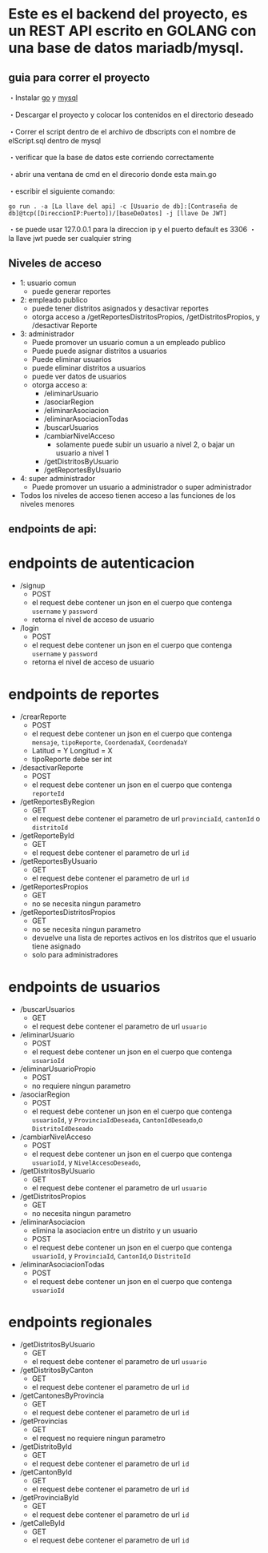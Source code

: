 # Este es el backend del proyecto, es un REST API escrito en GOLANG con una base de datos mariadb/mysql.


## guia para correr el proyecto

・Instalar [go](https://go.dev/dl/) y [mysql](https://dev.mysql.com/downloads/workbench/)

・Descargar el proyecto y colocar los contenidos en el directorio deseado

・Correr el script dentro de el archivo de dbscripts con el nombre de elScript.sql dentro de mysql

・verificar que la base de datos este corriendo correctamente

・abrir una ventana de cmd en el direcorio donde esta main.go

・escribir el siguiente comando:

    go run . -a [La llave del api] -c [Usuario de db]:[Contraseña de db]@tcp([DireccionIP:Puerto])/[baseDeDatos] -j [llave De JWT]

・se puede usar 127.0.0.1 para la direccion ip y el puerto default es 3306
・la llave jwt puede ser cualquier string 

## Niveles de acceso
  * 1: usuario comun
    - puede generar reportes 
  * 2: empleado publico
    - puede tener distritos asignados y desactivar reportes
    - otorga acceso a /getReportesDistritosPropios, /getDistritosPropios, y /desactivar Reporte
  * 3: administrador
    - Puede promover un usuario comun a un empleado publico
    - Puede puede asignar distritos a usuarios
    - Puede eliminar usuarios
    - puede eliminar distritos a usuarios
    - puede ver datos de usuarios
    - otorga acceso a:
      - /eliminarUsuario
      - /asociarRegion
      - /eliminarAsociacion
      - /eliminarAsociacionTodas
      - /buscarUsuarios
      - /cambiarNivelAcceso
        - solamente puede subir un usuario a nivel 2, o bajar un usuario a nivel 1
      - /getDistritosByUsuario
      - /getReportesByUsuario
  * 4: super administrador
    - Puede promover un usuario a administrador o super administrador
  * Todos los niveles de acceso tienen acceso a las funciones de los niveles menores
## endpoints de api:

# endpoints de autenticacion
* /signup
  - POST
  - el request debe contener un json en el cuerpo que contenga `username` y `password`
  - retorna el nivel de acceso de usuario
* /login
  - POST
  - el request debe contener un json en el cuerpo que contenga `username` y `password`
  - retorna el nivel de acceso de usuario

# endpoints de reportes
* /crearReporte
  - POST
  - el request debe contener un json en el cuerpo que contenga `mensaje`, `tipoReporte`,  `CoordenadaX`, `CoordenadaY`
  - Latitud = Y Longitud = X
  - tipoReporte debe ser int
* /desactivarReporte
  - POST
  - el request debe contener un json en el cuerpo que contenga `reporteId`
* /getReportesByRegion
  - GET
  - el request debe contener el parametro de url `provinciaId`, `cantonId` o `distritoId`
* /getReporteById
  - GET
  - el request debe contener el parametro de url `id`
* /getReportesByUsuario
  - GET
  - el request debe contener el parametro de url `id`
* /getReportesPropios
  - GET
  - no se necesita ningun parametro
* /getReportesDistritosPropios
  - GET
  - no se necesita ningun parametro
  - devuelve una lista de reportes activos en los distritos que el usuario tiene asignado
  - solo para administradores

# endpoints de usuarios
* /buscarUsuarios
  - GET
  - el request debe contener el parametro de url `usuario`
* /eliminarUsuario
  - POST
  - el request debe contener un json en el cuerpo que contenga `usuarioId`
* /eliminarUsuarioPropio
  - POST
  - no requiere ningun parametro
* /asociarRegion
  - POST
  - el request debe contener un json en el cuerpo que contenga `usuarioId`, y `ProvinciaIdDeseada`, `CantonIdDeseado`,o `DistritoIdDeseado`
* /cambiarNivelAcceso
  - POST
  - el request debe contener un json en el cuerpo que contenga `usuarioId`, y `NivelAccesoDeseado`,
* /getDistritosByUsuario
  - GET
  - el request debe contener el parametro de url `usuario`
* /getDistritosPropios
  - GET
  - no necesita ningun parametro
* /eliminarAsociacion
  - elimina la asociacion entre un distrito y un usuario
  - POST
  - el request debe contener un json en el cuerpo que contenga `usuarioId`, y `ProvinciaId`, `CantonId`,o `DistritoId`
* /eliminarAsociacionTodas
  - POST
  - el request debe contener un json en el cuerpo que contenga `usuarioId`

# endpoints regionales

* /getDistritosByUsuario
  - GET
  - el request debe contener el parametro de url `usuario`
* /getDistritosByCanton
  - GET
  - el request debe contener el parametro de url `id`
* /getCantonesByProvincia
  - GET
  - el request debe contener el parametro de url `id`
* /getProvincias
  - GET
  - el request no requiere ningun parametro
* /getDistritoById
  - GET
  - el request debe contener el parametro de url `id`
* /getCantonById
  - GET
  - el request debe contener el parametro de url `id`
* /getProvinciaById
  - GET
  - el request debe contener el parametro de url `id`
* /getCalleById
  - GET
  - el request debe contener el parametro de url `id`
